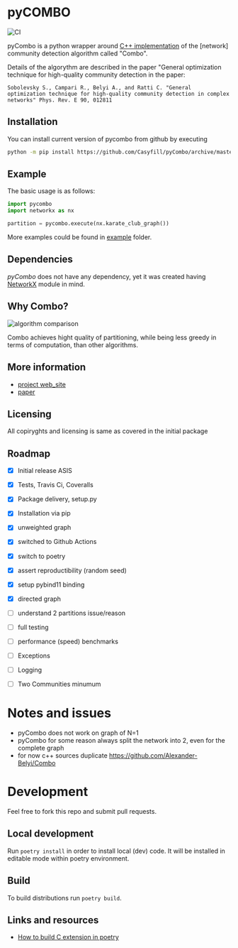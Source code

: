 # pyCOMBO
![CI](https://github.com/Casyfill/pyCombo/workflows/CI/badge.svg)

pyCombo is a python wrapper around [C++ implementation](https://github.com/Alexander-Belyi/Combo) of the [network] community detection algorithm called "Combo".

Details of the algorythm are described in the paper "General optimization technique for high-quality community detection in the paper:


	Sobolevsky S., Campari R., Belyi A., and Ratti C. "General optimization technique for high-quality community detection in complex networks" Phys. Rev. E 90, 012811

## Installation
You can install current version of pycombo from github by executing
```bash
python -m pip install https://github.com/Casyfill/pyCombo/archive/master.tar.gz#egg=pycombo
```

## Example
The basic usage is as follows:
```python
import pycombo
import networkx as nx

partition = pycombo.execute(nx.karate_club_graph())
```
More examples could be found in [example](https://github.com/Casyfill/pyCombo/tree/master/example) folder.

## Dependencies
*pyCombo* does not have any dependency, yet it was created having [NetworkX](https://networkx.github.io/) module in mind.

## Why Combo?
![algorithm comparison](http://senseable.mit.edu/community_detection/img/plot_yoon_01.png)

Combo achieves hight quality of partitioning, while being less greedy in terms of computation, than other algorithms.



## More information
- [project web_site](http://senseable.mit.edu/community_detection/)
- [paper](http://journals.aps.org/pre/abstract/10.1103/PhysRevE.90.012811)

## Licensing
All copiryghts and licensing is same as covered in the initial package

## Roadmap
- [x] Initial release ASIS
- [x] Tests, Travis Ci, Coveralls
- [x] Package delivery, setup.py
- [x] Installation via pip
- [x] unweighted graph
- [x] switched to Github Actions
- [x] switch to poetry
- [x] assert reproductibility (random seed)
- [x] setup pybind11 binding
- [x] directed graph
- [ ] understand 2 partitions issue/reason
- [ ] full testing
- [ ] performance (speed) benchmarks
- [ ] Exceptions
- [ ] Logging
- [ ] Two Communities minumum


# Notes and issues
- pyCombo does not work on graph of N=1
- pyCombo for some reason always split the network into 2, even for the complete graph
- for now c++ sources duplicate https://github.com/Alexander-Belyi/Combo

# Development
Feel free to fork this repo and submit pull requests.

## Local development
Run `poetry install` in order to install local (dev) code.
It will be installed in editable mode within poetry environment.

## Build
To build distributions run `poetry build`.

## Links and resources
- [How to build C extension in poetry](https://github.com/python-poetry/poetry/issues/2740)
